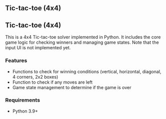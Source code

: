## Tic-tac-toe (4x4)

## Tic-tac-toe (4x4)

This is a 4x4 Tic-tac-toe solver implemented in Python. It includes the core game logic for checking winners and managing game states. Note that the input UI is not implemented yet.

### Features

- Functions to check for winning conditions (vertical, horizontal, diagonal, 4 corners, 2x2 boxes)
- Function to check if any moves are left
- Game state management to determine if the game is over


### Requirements

- Python 3.9+


